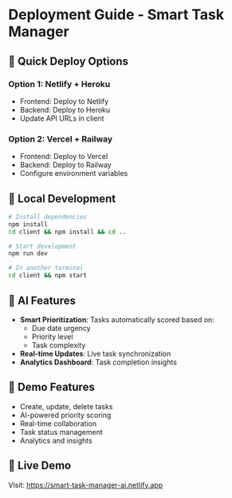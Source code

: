 # Deployment Guide - Smart Task Manager

## 🚀 Quick Deploy Options

### Option 1: Netlify + Heroku
- Frontend: Deploy to Netlify
- Backend: Deploy to Heroku
- Update API URLs in client

### Option 2: Vercel + Railway
- Frontend: Deploy to Vercel  
- Backend: Deploy to Railway
- Configure environment variables

## 🔧 Local Development

```bash
# Install dependencies
npm install
cd client && npm install && cd ..

# Start development
npm run dev

# In another terminal  
cd client && npm start
```

## 🤖 AI Features

- **Smart Prioritization**: Tasks automatically scored based on:
  - Due date urgency
  - Priority level
  - Task complexity
- **Real-time Updates**: Live task synchronization
- **Analytics Dashboard**: Task completion insights

## 📱 Demo Features

- Create, update, delete tasks
- AI-powered priority scoring
- Real-time collaboration
- Task status management
- Analytics and insights

## 🔗 Live Demo
Visit: https://smart-task-manager-ai.netlify.app